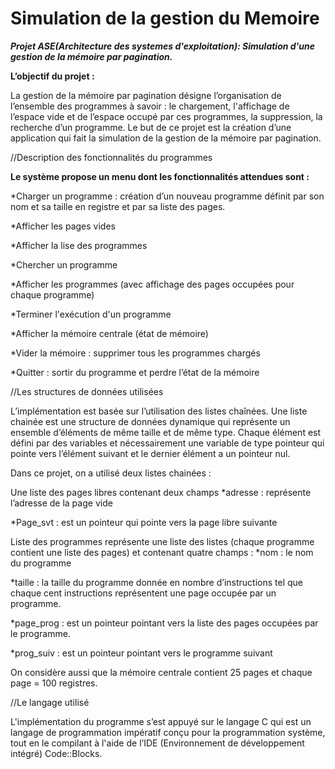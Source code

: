 # Simulation de la gestion du Memoire

***Projet ASE(Architecture des systemes d'exploitation): Simulation d'une gestion de la mémoire par pagination.***

**L’objectif du projet :**

La gestion de la mémoire par pagination désigne l’organisation de l’ensemble des programmes à savoir : le chargement, l'affichage de l’espace vide et de l’espace occupé par ces programmes, la suppression, la recherche d’un programme. Le but de ce projet est la création d’une application qui fait la simulation de la gestion de la mémoire par pagination.

//Description des fonctionnalités du programmes

**Le système propose un menu dont les fonctionnalités attendues sont :**

*Charger un programme : création d’un nouveau programme définit par son nom et sa taille en registre et par sa liste des pages.

*Afficher les pages vides

*Afficher la lise des programmes

*Chercher un programme

*Afficher les programmes (avec affichage des pages occupées pour chaque programme)

*Terminer l'exécution d'un programme

*Afficher la mémoire centrale (état de mémoire)

*Vider la mémoire : supprimer tous les programmes chargés

*Quitter : sortir du programme et perdre l’état de la mémoire

//Les structures de données utilisées

L’implémentation est basée sur l’utilisation des listes chaînées. Une liste chainée est une structure de données dynamique qui représente un ensemble d’éléments de même taille et de même type. Chaque élément est défini par des variables et nécessairement une variable de type pointeur qui pointe vers l’élément suivant et le dernier élément a un pointeur nul.

Dans ce projet, on a utilisé deux listes chainées :

Une liste des pages libres contenant deux champs *adresse : représente l’adresse de la page vide

*Page_svt : est un pointeur qui pointe vers la page libre suivante

Liste des programmes représente une liste des listes (chaque programme contient une liste des pages) et contenant quatre champs : *nom : le nom du programme

*taille : la taille du programme donnée en nombre d’instructions tel que chaque cent instructions représentent une page occupée par un programme.

*page_prog : est un pointeur pointant vers la liste des pages occupées par le programme.

*prog_suiv : est un pointeur pointant vers le programme suivant

On considère aussi que la mémoire centrale contient 25 pages et chaque page = 100 registres.

//Le langage utilisé

L'implémentation du programme s’est appuyé sur le langage C qui est un langage de programmation impératif conçu pour la programmation système, tout en le compilant à l'aide de l’IDE (Environnement de développement intégré) Code::Blocks.
